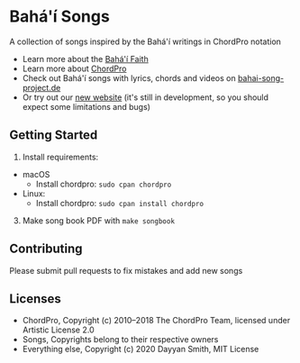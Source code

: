 # Bahá'í Songs
A collection of songs inspired by the Bahá'í writings in ChordPro notation
- Learn more about the [Bahá'í Faith](https://www.bahai.org/)
- Learn more about [ChordPro](https://www.chordpro.org)
- Check out Bahá'í songs with lyrics, chords and videos on [bahai-song-project.de](http://bahai-song-project.de)
- Or try out our [new website](https://bsp-website.netlify.com) (it's still in development, so you should expect some limitations and bugs)

## Getting Started
1. Install requirements:
  - macOS
     - Install chordpro: `sudo cpan chordpro`
   - Linux:
     - Install chordpro: `sudo cpan install chordpro`
3. Make song book PDF with `make songbook`

## Contributing
Please submit pull requests to fix mistakes and add new songs

## Licenses
- ChordPro, Copyright (c) 2010–2018 The ChordPro Team, licensed under Artistic License 2.0
- Songs, Copyrights belong to their respective owners
- Everything else, Copyright (c) 2020 Dayyan Smith, MIT License
